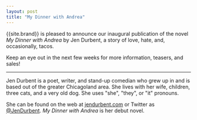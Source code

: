 ```yaml
---
layout: post
title: "My Dinner with Andrea"
---
```


{{site.brand}} is pleased to announce our inaugural publication of the novel *My Dinner with Andrea* by Jen Durbent, a story of love, hate, and, occasionally, tacos.

Keep an eye out in the next few weeks for more information, teasers, and sales!

-----

Jen Durbent is a poet, writer, and stand-up comedian who grew up in and is based out of the greater Chicagoland area. She lives with her wife, children, three cats, and a very old dog. She uses "she", "they", or "it" pronouns.

She can be found on the web at [jendurbent.com](http://jendurbent.com) or Twitter as [@JenDurbent](https://twitter.com/JenDurbent). *My Dinner with Andrea* is her debut novel.
